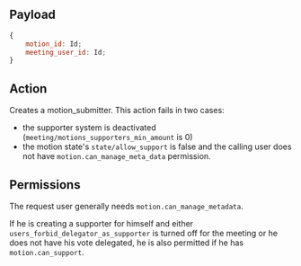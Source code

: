 ## Payload
```js
{
    motion_id: Id;
    meeting_user_id: Id;
}
```

## Action
Creates a motion_submitter.
This action fails in two cases:
- the supporter system is deactivated (`meeting/motions_supporters_min_amount` is 0)
- the motion state's `state/allow_support` is false and the calling user does not have `motion.can_manage_meta_data` permission.

## Permissions
The request user generally needs `motion.can_manage_metadata`.

If he is creating a supporter for himself and either `users_forbid_delegator_as_supporter` is turned off for the meeting or he does not have his vote delegated, he is also permitted if he has `motion.can_support`.
